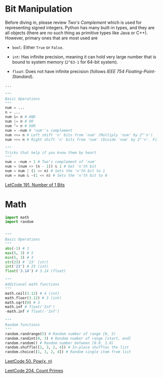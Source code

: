 # Bit Manipulation

Before diving in, please review _Two's Complement_ which is used for representing signed integers.
Python has many built-in types, and they are all objects (there are no such thing as primitive types like Java or C++).
However, primary ones that are most used are

- `bool`:
  Either `True` or `False`.

- `int`:
  Has infinite precision, meaning it can hold very large number that is bound to system memory (`2^63-1` for 64-bit system).

- `float`:
  Does not have infinite precision (follows _IEEE 754 Floating-Point-Standard_).

```python
...

"""
Basic Operations
"""
num = ...
n = ...
num &= n # AND
num |= n # OR
num ^= n # XOR
num = ~num # 'num''s complement
num <<= n # Left shift 'n' bits from 'num' (Multiply 'num' by 2^'n')
num >>= n # Right shift 'n' bits from 'num' (Divide 'num' by 2^'n'. Fills left-side bits with MSB as Python only has signed integer concept)

"""
Tricks that help if you know them by heart
"""
num = ~num + 1 # Two's complement of 'num'
num = (num >> (n - 1)) & 1 # Get 'n'th bit
num = num | (1 << n) # Sets the 'n'th bit to 1
num = num & ~(1 << n) # Sets the 'n'th bit to 0
```

[LetCode 191. Number of 1 Bits](https://leetcode.com/problems/number-of-1-bits)

# Math

```python
import math
import random


"""
Basic Operations
"""
abs(-1) # 1
max(5, 3) # 5
min(5, 3) # 3
str(23) # '23' (str)
int('23') # 23 (int)
float('3.14') # 3.14 (float)

"""
Additional math functions
"""
math.ceil(3.12) # 4 (int)
math.floor(3.12) # 3 (int)
math.sqrt(9) # 3
math.inf # float('Inf')
-math.inf # float(-'Inf')

"""
Random functions
"""
random.randrange(5) # Random number of range [0, 5)
random.randint(0, 3) # Random number of range [start, end]
random.random() # Random number between [0.0, 1.0)
random.shuffle([1, 3, 2, 4]) # In-place shuffles the list
random.choice([1, 3, 2, 4]) # Random single item from list
```

[LeetCode 50. Pow(x, n)](https://leetcode.com/problems/powx-n)

[LeetCode 204. Count Primes](https://leetcode.com/problems/count-primes)
